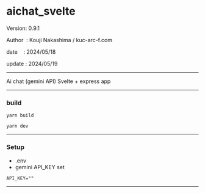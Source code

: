 ﻿# aichat_svelte

 Version: 0.9.1

 Author  : Kouji Nakashima / kuc-arc-f.com

 date    : 2024/05/18 

 update : 2024/05/19

***

Ai chat (gemini API) Svelte + express app

***
### build

```
yarn build

yarn dev
```
***
### Setup

* .env
* gemini API_KEY set

```
API_KEY=""

```


***

